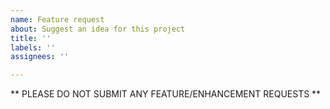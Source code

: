 ```yaml
---
name: Feature request
about: Suggest an idea for this project
title: ''
labels: ''
assignees: ''

---
```


** PLEASE DO NOT SUBMIT ANY FEATURE/ENHANCEMENT REQUESTS **
